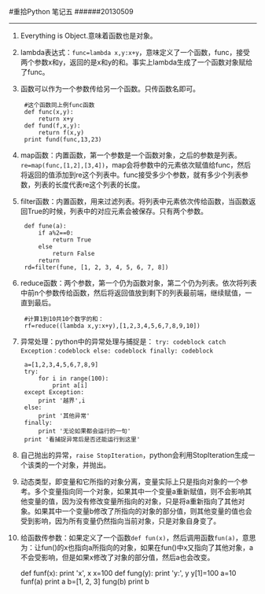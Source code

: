 #重拾Python 笔记五
######20130509
***
1. Everything is Object.意味着函数也是对象。
2. lambda表达式：`func=lambda x,y:x+y`，意味定义了一个函数，func，接受两个参数x和y，返回的是x和y的和。事实上lambda生成了一个函数对象赋给了func。
3. 函数可以作为一个参数传给另一个函数。只传函数名即可。  

        #这个函数同上例func函数
        def func(x,y):
            return x+y
        def fund(f,x,y):
            return f(x,y)
        print fund(func,13,23)

4. map函数：内置函数，第一个参数是一个函数对象，之后的参数是列表。`re=map(func,[1,2],[3,4])`，map会将参数中的元素依次赋值给func，然后将返回的值添加到re这个列表中。func接受多少个参数，就有多少个列表参数，列表的长度代表re这个列表的长度。
5. filter函数：内置函数，用来过滤列表。将列表中元素依次传给函数，当函数返回True的时候，列表中的对应元素会被保存。只有两个参数。

        def fune(a):
            if a%2==0:
                return True
            else
                return False
            return 
        rd=filter(fune, [1, 2, 3, 4, 5, 6, 7, 8])

6. reduce函数：两个参数，第一个仍为函数对象，第二个仍为列表。依次将列表中前n个参数传给函数，然后将返回值放到剩下的列表最前端，继续赋值，一直到最后。

        #计算1到10共10个数字的和：
        rf=reduce((lambda x,y:x+y),[1,2,3,4,5,6,7,8,9,10])

7. 异常处理：python中的异常处理与捕捉是：
`try: codeblock catch Exception：codeblock else: codeblock finally: codeblock`

        a=[1,2,3,4,5,6,7,8,9]
        try:
            for i in range(100):
                print a[i]
        except Exception:
            print '越界',i
        else:
            print '其他异常'
        finally:
            print '无论如果都会运行的一句'
        print '看捕捉异常后是否还能运行到这里'

8. 自己抛出的异常，`raise StopIteration`，python会利用StopIteration生成一个该类的一个对象，并抛出。
9. 动态类型，即变量和它所指的对象分离，变量实际上只是指向对象的一个参考。多个变量指向同一个对象，如果其中一个变量a重新赋值，则不会影响其他变量的值，因为没有修改变量所指向的对象，只是将a重新指向了其他对象。如果其中一个变量b修改了所指向的对象的部分值，则其他变量的值也会受到影响，因为所有变量仍然指向当前对象，只是对象自身变了。
10.  给函数传参数：如果定义了一个函数`def fun(x)`，然后调用函数`fun(a)`，意思为：让fun()的x也指向a所指向的对象，如果在fun()中x又指向了其他对象，a不会受影响，但是如果x修改了对象的部分值，然后a也会改变。

        def funf(x):
            print 'x', x
            x=100
        def fung(y):
            print 'y:', y
            y[1]=100
        a=10
        funf(a)
        print a
        b=[1, 2, 3]
        fung(b)
        print b